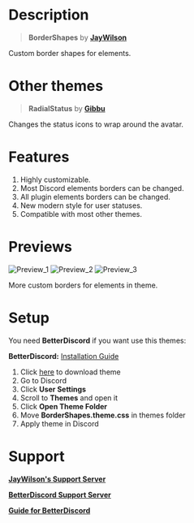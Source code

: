 # Description

> **BorderShapes** by **[JayWilson](https://github.com/JayWilson7)**

Custom border shapes for elements.

# Other themes

> **RadialStatus** by **[Gibbu](https://github.com/Gibbu)**

Changes the status icons to wrap around the avatar.

# Features

1. Highly customizable.
2. Most Discord elements borders can be changed.
3. All plugin elements borders can be changed.
4. New modern style for user statuses.
5. Compatible with most other themes.

# Previews

![Preview_1](https://github.com/JayWilson7/BorderShapes/raw/master/Previews/Preview_1.png)
![Preview_2](https://github.com/JayWilson7/BorderShapes/raw/master/Previews/Preview_2.png)
![Preview_3](https://github.com/JayWilson7/BorderShapes/raw/master/Previews/Preview_3.png)

More custom borders for elements in theme.

# Setup

You need **BetterDiscord** if you want use this themes:

**BetterDiscord:** [Installation Guide](https://0x71.cc/bd/guide/#install)

1. Click [here](https://betterdiscord.net/ghdl?id=3403) to download theme
2. Go to Discord
3. Click **User Settings** 
4. Scroll to **Themes** and open it
5. Click **Open Theme Folder**
6. Move **BorderShapes.theme.css** in themes folder
7. Apply theme in Discord

# Support

[**JayWilson's Support Server**](https://discord.gg/jT9p33F)

[**BetterDiscord Support Server**](https://discord.gg/0Tmfo5ZbORCRqbAd)

[**Guide for BetterDiscord**](https://0x71.cc/bd/guide/#)
